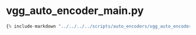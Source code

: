 # vgg_auto_encoder_main.py

```python
{% include-markdown "../../../../scripts/auto_encoders/vgg_auto_encoder_main.py" %}
```